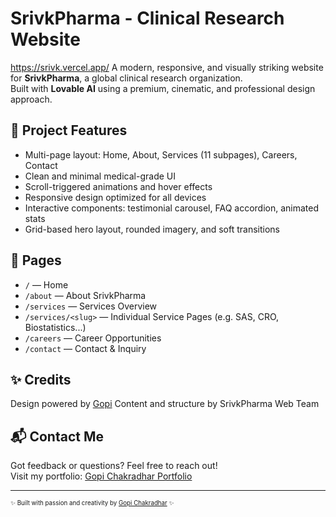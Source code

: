 # SrivkPharma - Clinical Research Website
https://srivk.vercel.app/
A modern, responsive, and visually striking website for **SrivkPharma**, a global clinical research organization.  
Built with **Lovable AI** using a premium, cinematic, and professional design approach.

## 🔬 Project Features

- Multi-page layout: Home, About, Services (11 subpages), Careers, Contact
- Clean and minimal medical-grade UI
- Scroll-triggered animations and hover effects
- Responsive design optimized for all devices
- Interactive components: testimonial carousel, FAQ accordion, animated stats
- Grid-based hero layout, rounded imagery, and soft transitions

## 📁 Pages

- `/` — Home  
- `/about` — About SrivkPharma  
- `/services` — Services Overview  
- `/services/<slug>` — Individual Service Pages (e.g. SAS, CRO, Biostatistics...)  
- `/careers` — Career Opportunities  
- `/contact` — Contact & Inquiry  

## ✨ Credits

Design powered by [Gopi]([https://lovable.app](https://mgopiportfolios.netlify.app))  
Content and structure by SrivkPharma Web Team


## 📬 **Contact Me**

Got feedback or questions? Feel free to reach out!  
Visit my portfolio: [Gopi Chakradhar Portfolio](https://mgopiportfolios.netlify.app/)

---

<sub><sup>✨ Built with passion and creativity by [Gopi Chakradhar](https://github.com/Gopi1603) ✨</sup></sub>
